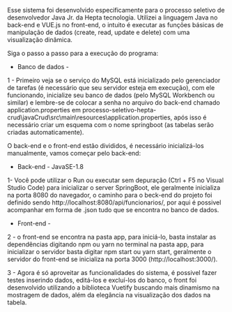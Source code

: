Esse sistema foi desenvolvido especificamente para o processo seletivo de desenvolvedor Java Jr. da Hepta tecnologia. Utilizei a linguagem Java no back-end e VUE.js no front-end, o intuito é executar as funções básicas de manipulação de dados (create, read, update e delete) com uma visualização dinâmica.

Siga o passo a passo para a execução do programa:

- Banco de dados - 

1 - Primeiro veja se o serviço do MySQL está inicializado pelo gerenciador de tarefas (é necessário que seu servidor esteja em execução), com ele funcionando, inicialize seu banco de dados (pelo MySQL Workbench ou similar) e lembre-se de colocar a senha no arquivo do back-end chamado application.properties em processo-seletivo-hepta-crud\javaCrud\src\main\resources\application.properties, após isso é necessário criar um esquema com o nome springboot (as tabelas serão criadas automaticamente).

O back-end e o front-end estão divididos, é necessário inicializá-los manualmente, vamos começar pelo back-end:

- Back-end - JavaSE-1.8

1- Você pode utilizar o Run ou executar sem depuração (Ctrl + F5 no Visual Studio Code) para inicializar o server SpringBoot, ele geralmente inicializa na porta 8080 do navegador, o caminho para o beck-end do projeto foi definido sendo http://localhost:8080/api/funcionarios/, por aqui é possivel acompanhar em forma de .json tudo que se encontra no banco de dados.

- Front-end -

2 - o front-end se encontra na pasta app, para iniciá-lo, basta instalar as dependências digitando npm ou yarn no terminal na pasta app, para inicializar o servidor basta digitar npm start ou yarn start, geralmente o servidor do front-end se inicializa na porta 3000 (http://localhost:3000/).

3 - Agora é só aproveitar as funcionalidades do sistema, é possivel fazer testes inserindo dados, editá-los e excluí-los do banco, o front foi desenvolvido utilizando a biblioteca Vuetify buscando mais dinamismo na mostragem de dados, além da elegância na visualização dos dados na tabela.